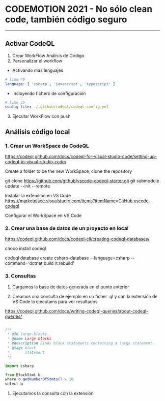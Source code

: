 # CODEMOTION 2021 - No sólo clean code, también código seguro

---

## Activar CodeQL

1. Crear WorkFlow Análisis de Código
2. Personalizar el workflow
 - Activando mas lenguajes
  ```yml
  # line 49
  language: [ 'csharp', 'javascript', 'typescript' ]
  ```
 - Incluyendo fichero de configuración
  ```yml
  # line 35
  config-file: ./.github/codeql/codeql-config.yml
  ```
3. Ejecutar WorkFlow con push


## Análisis código local
### 1. Crear un WorkSpace de CodeQL
https://codeql.github.com/docs/codeql-for-visual-studio-code/setting-up-codeql-in-visual-studio-code/

Create a folder to be the new WorkSpace, clone the repository

git clone https://github.com/github/vscode-codeql-starter.git
git submodule update --init --remote 


Instalar la extensión en VS Code 
https://marketplace.visualstudio.com/items?itemName=GitHub.vscode-codeql

Configurar el WorkSpace en VS Code

### 2. Crear una base de datos de un proyecto en local
https://codeql.github.com/docs/codeql-cli/creating-codeql-databases/

choco install codeql

codeql database create csharp-database --language=csharp --command='dotnet build /t:rebuild'

### 3. Consultas

1. Cargamos la base de datos generada en el punto anterior

2. Creamos una consulta de ejemplo en un ficher .ql y con la extensión de VS Code la ejecutams para ver resultados

https://codeql.github.com/docs/writing-codeql-queries/about-codeql-queries/

```javascript

/**
 * @id large-blocks
 * @name Large blocks
 * @description Finds block statements containing a large statement.
 * @tags block
 *       statement
 */

import csharp

from BlockStmt b
where b.getNumberOfStmts() > 10
select b
```
1. Ejecutamos la consulta con la extensión
